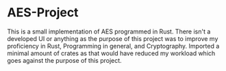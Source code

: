 # AES-Project
This is a small implementation of AES programmed in Rust. There isn't a developed UI or anything as the purpose of this project was to improve my proficiency in Rust, Programming in general, and Cryptography. Imported a minimal amount of crates as that would have reduced my workload which goes against the purpose of this project.
